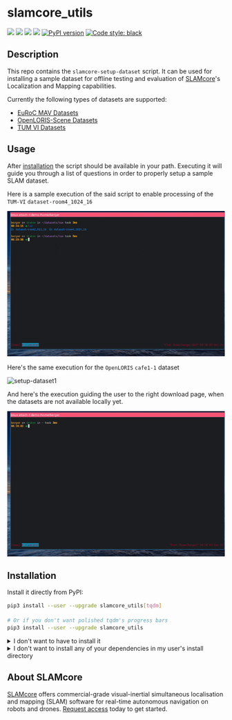 # slamcore_utils

<a href="https://github.com/slamcore/slamcore_utils/actions" alt="CI">
<img src="https://github.com/slamcore/slamcore_utils/actions/workflows/ci.yml/badge.svg" /></a>

<a href="https://github.com/slamcore/slamcore_utils/blob/master/LICENSE.md" alt="LICENSE">
<img src="https://img.shields.io/github/license/slamcore/slamcore_utils.svg" /></a>
<a href="https://pypi.org/project/slamcore_utils/" alt="pypi">
<img src="https://img.shields.io/pypi/pyversions/slamcore_utils.svg" /></a>
<a href="https://pypi.org/project/slamcore_utils/actions" alt="lint">
<img src="https://img.shields.io/badge/checks-mypy%2C%20pyright-brightgreen" /></a>
<a href="https://badge.fury.io/py/slamcore_utils">
<img src="https://badge.fury.io/py/slamcore_utils.svg" alt="PyPI version" height="18"></a>
<!-- <a href="https://pepy.tech/project/slamcore_utils"> -->
<!-- <img alt="Downloads" src="https://pepy.tech/badge/slamcore_utils"></a> -->
<a href="https://github.com/psf/black">
<img alt="Code style: black" src="https://img.shields.io/badge/code%20style-black-000000.svg"></a>

## Description

<!-- Change this when we add more scripts -->

This repo contains the `slamcore-setup-dataset` script. It can be used for
installing a sample dataset for offline testing and evaluation of [SLAMcore][slamcore]'s
Localization and Mapping capabilities.

Currently the following types of datasets are supported:

- [EuRoC MAV Datasets](https://projects.asl.ethz.ch/datasets/doku.php?id=kmavvisualinertialdatasets)
- [OpenLORIS-Scene Datasets](https://lifelong-robotic-vision.github.io/dataset/scene)
- [TUM VI Datasets](https://vision.in.tum.de/data/datasets/visual-inertial-dataset)

## Usage

After [installation](#installation) the script should be available in your path.
Executing it will guide you through a list of questions in order to properly
setup a sample SLAM dataset.

Here is a sample execution of the said script to enable processing of the `TUM-VI`
`dataset-room4_1024_16`

![setup-dataset1](./share/images/slamcore-setup-dataset2.gif)

Here's the same execution for the `OpenLORIS` `cafe1-1` dataset

![setup-dataset1](./share/images/slamcore-setup-dataset1.gif)

And here's the execution guiding the user to the right download page, when
the datasets are not available locally yet.

![setup-dataset1](./share/images/slamcore-setup-dataset3.gif)

## Installation

Install it directly from PyPI:

```sh
pip3 install --user --upgrade slamcore_utils[tqdm]

# Or if you don't want polished tqdm's progress bars
pip3 install --user --upgrade slamcore_utils
```

<details>
  <summary>I don't want to have to install it</summary>

Make sure the project dependencies are installed:

`pip3 install -r requirements.txt`

Then adjust your `PYTHONPATH` variable and run accordingly:

```sh
git clone https://github.com/slamcore/slamcore_utils
cd slamcore_utils
export PYTHONPATH=$PYTHONPATH:$PWD
./slamcore_utils/scripts/setup_dataset.py
```

</details>

<details>
  <summary>I don't want to install any of your dependencies in my user's install directory</summary>

Consider using either [pipx](https://github.com/pypa/pipx) or
[poetry](https://github.com/python-poetry/poetry) to install this package and
its dependencies isolated in a virtual environment:

```sh
git clone https://github.com/slamcore/slamcore_utils
poetry install
poetry shell

# the executables should now be available in your $PATH
setup-dataset
```

</details>

## About SLAMcore

[SLAMcore][slamcore] offers commercial-grade visual-inertial
simultaneous localisation and mapping (SLAM) software for real-time autonomous
navigation on robots and drones. [Request
access](https://www.slamcore.com/sdk-access) today to get started.


[slamcore]: https://www.slamcore.com/
